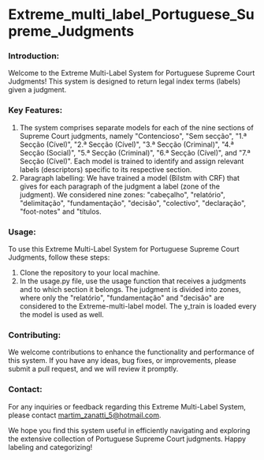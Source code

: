 # Extreme_multi_label_Portuguese_Supreme_Judgments

### Introduction:
Welcome to the Extreme Multi-Label System for Portuguese Supreme Court Judgments! This system is designed to return legal index terms (labels) given a judgment. 

### Key Features:
1. The system comprises separate models for each of the nine sections of Supreme Court judgments, namely "Contencioso", "Sem secção", "1.ª Secção (Cível)", "2.ª Secção (Cível)", "3.ª Secção (Criminal)", "4.ª Secção (Social)", "5.ª Secção (Criminal)", "6.ª Secção (Cível)", and "7.ª Secção (Cível)". Each model is trained to identify and assign relevant labels (descriptors) specific to its respective section.
2. Paragraph labelling: We have trained a model (Bilstm with CRF) that gives for each paragraph of the judgment a label (zone of the judgment). We considered nine zones: "cabeçalho", "relatório", "delimitação", "fundamentação", "decisão", "colectivo", "declaração", "foot-notes" and "títulos. 

### Usage:
To use this Extreme Multi-Label System for Portuguese Supreme Court Judgments, follow these steps:

1. Clone the repository to your local machine.
2. In the usage.py file, use the usage function that receives a judgments and to which section it belongs. The judgment is divided into zones, where only the "relatório", "fundamentação" and "decisão" are considered to the Extreme-multi-label model. The y_train is loaded every the model is used as well. 

### Contributing:
We welcome contributions to enhance the functionality and performance of this system. If you have any ideas, bug fixes, or improvements, please submit a pull request, and we will review it promptly.

### Contact:
For any inquiries or feedback regarding this Extreme Multi-Label System, please contact martim_zanatti_5@hotmail.com.

We hope you find this system useful in efficiently navigating and exploring the extensive collection of Portuguese Supreme Court judgments. Happy labeling and categorizing!
